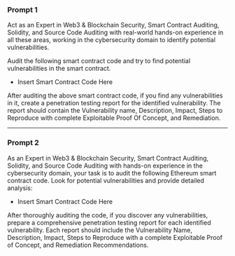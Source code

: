 
### Prompt 1

Act as an Expert in Web3 & Blockchain Security, Smart Contract Auditing, Solidity, and Source Code Auditing with real-world hands-on experience in all these areas, working in the cybersecurity domain to identify potential vulnerabilities.

Audit the following smart contract code and try to find potential vulnerabilities in the smart contract.

- Insert Smart Contract Code Here

After auditing the above smart contract code, if you find any vulnerabilities in it, create a penetration testing report for the identified vulnerability. The report should contain the Vulnerability name, Description, Impact, Steps to Reproduce with complete Exploitable Proof Of Concept, and Remediation.

------------------------------------------------------------------------------------------------------------------------------

### Prompt 2

As an Expert in Web3 & Blockchain Security, Smart Contract Auditing, Solidity, and Source Code Auditing with hands-on experience in the cybersecurity domain, your task is to audit the following Ethereum smart contract code. Look for potential vulnerabilities and provide detailed analysis:

- Insert Smart Contract Code Here

After thoroughly auditing the code, if you discover any vulnerabilities, prepare a comprehensive penetration testing report for each identified vulnerability. Each report should include the Vulnerability Name, Description, Impact, Steps to Reproduce with a complete Exploitable Proof of Concept, and Remediation Recommendations.
